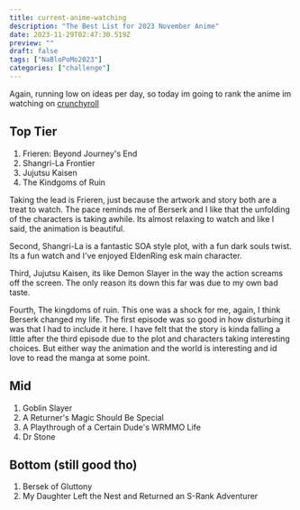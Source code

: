 ```yaml
---
title: current-anime-watching
description: "The Best List for 2023 November Anime"
date: 2023-11-29T02:47:30.519Z
preview: ""
draft: false
tags: ["NaBloPoMo2023"]
categories: ["challenge"]
---
```


Again, running low on ideas per day, so today im going to rank the anime im watching on [crunchyroll](https://crunchyroll.com)

## Top Tier
1. Frieren: Beyond Journey's End 
1. Shangri-La Frontier
1. Jujutsu Kaisen
1. The Kindgoms of Ruin

Taking the lead is Frieren, just because the artwork and story both are a treat to watch. The pace reminds me of Berserk and I like that the unfolding of the characters is taking awhile. Its almost relaxing to watch and like I said, the animation is beautiful.

Second, Shangri-La is a fantastic SOA style plot, with a fun dark souls twist. Its a fun watch and I've enjoyed EldenRing esk main character.

Third, Jujutsu Kaisen, its like Demon Slayer in the way the action screams off the screen. The only reason its down this far was due to my own bad taste. 

Fourth, The kingdoms of ruin. This one was a shock for me, again, I think Berserk changed my life. The first episode was so good in how disturbing it was that I had to include it here. I have felt that the story is kinda falling a little after the third episode due to the plot and characters taking interesting choices. But either way the animation and the world is interesting and id love to read the manga at some point.

## Mid

1. Goblin Slayer
1. A Returner's Magic Should Be Special
1. A Playthrough of a Certain Dude's WRMMO Life
1. Dr Stone


## Bottom (still good tho)
1. Bersek of Gluttony
1. My Daughter Left the Nest and Returned an S-Rank Adventurer

